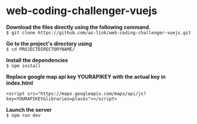 # web-coding-challenger-vuejs

**Download the files directly using the following command.**<br />
	`$ git clone https://github.com/as-link/web-coding-challenger-vuejs.git`<br />

**Go to the project's directory using**<br />
	`$ cd PROJECTDIRECTORYNAME/`<br />

**Install the dependencies**<br />
	`$ npm install`<br />

**Replace google map api key YOURAPIKEY with the actual key in index.html**<br />

`<script src="https://maps.googleapis.com/maps/api/js?key=YOURAPIKEY&libraries=places"></script>`<br />

**Launch the server**<br />
`$ npm run dev`<br />
